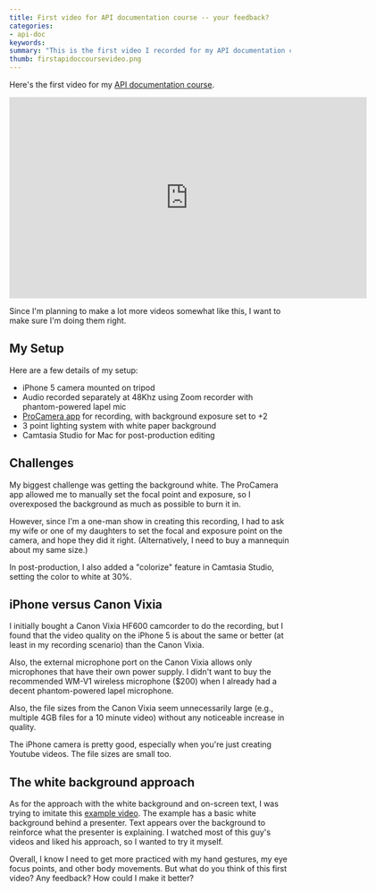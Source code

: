 ```yaml
---
title: First video for API documentation course -- your feedback?
categories:
- api-doc
keywords: 
summary: "This is the first video I recorded for my API documentation course. Since it's the first course video, I want to make sure my approach works well for later videos, so any feedback you have about it would be helpful. For example, you might comment on the lighting, background, length, on-screen text, my delivery, the audio or video quality, and other details."
thumb: firstapidoccoursevideo.png
---
```


Here's the first video for my [API documentation course](http://idratherbewriting.com/learnapidoc/).

<iframe width="640" height="360" src="https://www.youtube.com/embed/h_WsKO_NWuw" frameborder="0" allowfullscreen></iframe>

Since I'm planning to make a lot more videos somewhat like this, I want to make sure I'm doing them right. 

## My Setup

Here are a few details of my setup: 

* iPhone 5 camera mounted on tripod 
* Audio recorded separately at 48Khz using Zoom recorder with phantom-powered lapel mic
* [ProCamera app](http://www.procamera-app.com/) for recording, with background exposure set to +2 
* 3 point lighting system with white paper background
* Camtasia Studio for Mac for post-production editing

## Challenges 
My biggest challenge was getting the background white. The ProCamera app allowed me to manually set the focal point and exposure, so I overexposed the background as much as possible to burn it in.  

However, since I'm a one-man show in creating this recording, I had to ask my wife or one of my daughters to set the focal and exposure point on the camera, and hope they did it right. (Alternatively, I need to buy a mannequin about my same size.)

In post-production, I also added a "colorize" feature in Camtasia Studio, setting the color to white at 30%.

## iPhone versus Canon Vixia
I initially bought a Canon Vixia HF600 camcorder to do the recording, but I found that the video quality on the iPhone 5 is about the same or better (at least in my recording scenario) than the Canon Vixia. 

Also, the external microphone port on the Canon Vixia allows only microphones that have their own power supply. I didn't want to buy the recommended WM-V1 wireless microphone ($200) when I already had a decent phantom-powered lapel microphone.

Also, the file sizes from the Canon Vixia seem unnecessarily large (e.g., multiple 4GB files for a 10 minute video) without any noticeable increase in quality.

The iPhone camera is pretty good, especially when you're just creating Youtube videos. The file sizes are small too. 

## The white background approach 

As for the approach with the white background and on-screen text, I was trying to imitate this [example video](https://www.udemy.com/create-your-first-udemy-course/learn/#/lecture/3111326). The example has a basic white background behind a presenter. Text appears over the background to reinforce what the presenter is explaining. I watched most of this guy's videos and liked his approach, so I wanted to try it myself. 

Overall, I know I need to get more practiced with my hand gestures, my eye focus points, and other body movements. But what do you think of this first video? Any feedback? How could I make it better?





